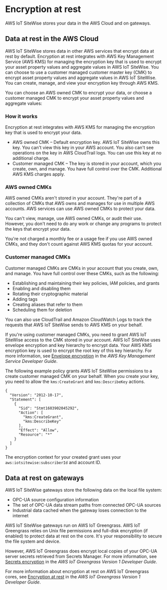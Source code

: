 # Encryption at rest<a name="encryption-at-rest"></a>

AWS IoT SiteWise stores your data in the AWS Cloud and on gateways\.

## Data at rest in the AWS Cloud<a name="cloud-encryption-at-rest"></a>

AWS IoT SiteWise stores data in other AWS services that encrypt data at rest by default\. Encryption at rest integrates with AWS Key Management Service \(AWS KMS\) for managing the encryption key that is used to encrypt your asset property values and aggregate values in AWS IoT SiteWise\. You can choose to use a customer managed customer master key \(CMK\) to encrypt asset property values and aggregate values in AWS IoT SiteWise\. You can create, manage, and view your encryption key through AWS KMS\.

You can choose an AWS owned CMK to encrypt your data, or choose a customer managed CMK to encrypt your asset property values and aggregate values:

### How it works<a name="how-it-works"></a>

Encryption at rest integrates with AWS KMS for managing the encryption key that is used to encrypt your data\.
+ AWS owned CMK – Default encryption key\. AWS IoT SiteWise owns this key\. You can't view this key in your AWS account\. You also can't see operations on the key in AWS CloudTrail logs\. You can use this key at no additional charge\.
+ Customer managed CMK – The key is stored in your account, which you create, own, and manage\. You have full control over the CMK\. Additional AWS KMS charges apply\.

### AWS owned CMKs<a name="aws-owned-cmk"></a>

 AWS owned CMKs aren't stored in your account\. They're part of a collection of CMKs that AWS owns and manages for use in multiple AWS accounts\. AWS services can use AWS owned CMKs to protect your data\. 

 You can't view, manage, use AWS owned CMKs, or audit their use\. However, you don't need to do any work or change any programs to protect the keys that encrypt your data\. 

 You're not charged a monthly fee or a usage fee if you use AWS owned CMKs, and they don't count against AWS KMS quotas for your account\. 

### Customer managed CMKs<a name="customer-managed-cmk"></a>

 Customer managed CMKs are CMKs in your account that you create, own, and manage\. You have full control over these CMKs, such as the following:
+ Establishing and maintaining their key policies, IAM policies, and grants
+ Enabling and disabling them
+ Rotating their cryptographic material
+ Adding tags
+ Creating aliases that refer to them 
+ Scheduling them for deletion



You can also use CloudTrail and Amazon CloudWatch Logs to track the requests that AWS IoT SiteWise sends to AWS KMS on your behalf\. 

 If you're using customer managed CMKs, you need to grant AWS IoT SiteWise access to the CMK stored in your account\. AWS IoT SiteWise uses envelope encryption and key hierarchy to encrypt data\. Your AWS KMS encryption key is used to encrypt the root key of this key hierarchy\. For more information, see [Envelope encryption](https://docs.aws.amazon.com/kms/latest/developerguide/concepts.html#enveloping) in the *AWS Key Management Service Developer Guide*\. 

 The following example policy grants AWS IoT SiteWise permissions to a create customer managed CMK on your behalf\. When you create your key, you need to allow the `kms:CreateGrant` and `kms:DescribeKey` actions\. 

```
{
  "Version": "2012-10-17",
  "Statement": [
    {
      "Sid": "Stmt1603902045292",
      "Action": [
        "kms:CreateGrant",
        "kms:DescribeKey"
      ],
      "Effect": "Allow",
      "Resource": "*"
    }
  ]
}
```

 The encryption context for your created grant uses your `aws:iotsitewise:subscriberId` and account ID\. 

## Data at rest on gateways<a name="gateway-encryption-at-rest"></a>

AWS IoT SiteWise gateways store the following data on the local file system:
+ OPC\-UA source configuration information
+ The set of OPC\-UA data stream paths from connected OPC\-UA sources
+ Industrial data cached when the gateway loses connection to the internet

AWS IoT SiteWise gateways run on AWS IoT Greengrass\. AWS IoT Greengrass relies on Unix file permissions and full\-disk encryption \(if enabled\) to protect data at rest on the core\. It's your responsibility to secure the file system and device\.

However, AWS IoT Greengrass does encrypt local copies of your OPC\-UA server secrets retrieved from Secrets Manager\. For more information, see [Secrets encryption](https://docs.aws.amazon.com/greengrass/latest/developerguide/secrets.html#secrets-encryption) in the *AWS IoT Greengrass Version 1 Developer Guide*\.

For more information about encryption at rest on AWS IoT Greengrass cores, see [Encryption at rest](https://docs.aws.amazon.com/greengrass/latest/developerguide/encryption-at-rest.html) in the *AWS IoT Greengrass Version 1 Developer Guide*\.